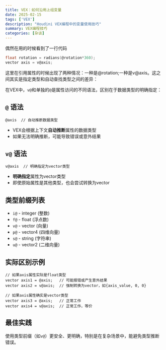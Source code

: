 ```yaml
---
title: VEX：如何沿用上组变量
date: 2025-02-15
tags: ['VEX']
description: "Houdini VEX编程中的变量使用技巧"
summary: VEX编程技巧
categories: [杂谈]
---
```


偶然在用的时候看到了一行代码

```c
float rotation = radians(@rotation*360);
vector axis = v@axis; 
```

这里在引用属性的时候出现了两种情况：一种是@rotation;一种是v@axis。这之间其实是指定类型和自动查找类型之间的差异：

在VEX中，`v@`和单独的`@`是属性访问的不同语法，区别在于数据类型的明确指定：

## `@` 语法
```plain
@axis  // 自动推断数据类型
```

+ VEX会根据上下文**自动推断**属性的数据类型
+ 如果无法明确推断，可能导致错误或意外结果

## `v@` 语法
```plain
v@axis  // 明确指定为vector类型
```

+ **明确指定**属性为vector类型
+ 即使原始属性是其他类型，也会尝试转换为vector

## 类型前缀列表
+ `i@` - integer (整数)
+ `f@` - float (浮点数)  
+ `v@` - vector (向量)
+ `p@` - vector4 (四维向量)
+ `s@` - string (字符串)
+ `u@` - vector2 (二维向量)

## 实际区别示例
```plain
// 如果axis属性实际是float类型
vector axis1 = @axis;   // 可能报错或产生意外结果
vector axis2 = v@axis;  // 强制转换为vector，如{axis_value, 0, 0}

// 如果axis属性确实是vector类型
vector axis3 = @axis;   // 正常工作
vector axis4 = v@axis;  // 正常工作，等价
```

## 最佳实践
使用类型前缀（如`v@`）更安全、更明确，特别是在复杂场景中，能避免类型推断错误。

